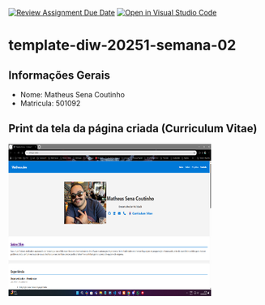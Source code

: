 [![Review Assignment Due Date](https://classroom.github.com/assets/deadline-readme-button-22041afd0340ce965d47ae6ef1cefeee28c7c493a6346c4f15d667ab976d596c.svg)](https://classroom.github.com/a/tTaWaoZk)
[![Open in Visual Studio Code](https://classroom.github.com/assets/open-in-vscode-2e0aaae1b6195c2367325f4f02e2d04e9abb55f0b24a779b69b11b9e10269abc.svg)](https://classroom.github.com/online_ide?assignment_repo_id=20082573&assignment_repo_type=AssignmentRepo)
# template-diw-20251-semana-02

## Informações Gerais
- Nome: Matheus Sena Coutinho
- Matricula: 501092

## Print da tela da página criada (Curriculum Vitae)

<img src="images/PrintTela.png" width="400" height="300" alt="Print da Tela do site curriculum" class="foto-SiteCurriculum">
